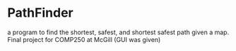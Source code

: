 # PathFinder
a program to find the shortest, safest, and shortest safest path given a map. Final project for COMP250 at McGill (GUI was given)
